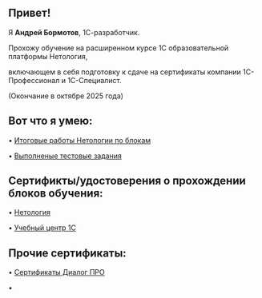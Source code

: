 <h2><strong>Привет!</strong></h2>
<p>Я <strong>Андрей Бормотов</strong>, 1С-разработчик.</p>
Прохожу обучение на расширенном курсе 1С образовательной платформы Нетология,

включающем в себя подготовку к сдаче на сертификаты компании 1С-Профессионал и 1С-Специалист.

(Окончание в октябре 2025 года)


<h2><strong>Вот что я умею:</strong></h2>
</p> <p>&bull; <a href="https://github.com/AndreyBormotov/Netology_Homework/blob/main/README.md">Итоговые работы Нетологии по блокам</a></p>
</p> <p>&bull; <a href="https://github.com/AndreyBormotov/Netology_Homework/blob/main/README.md">Выполненые тестовые задания</a></p>
<!-- <p>Могу похвастать выполненными <a href="https://github.com/AndreyBormotov/Netology_Homework/blob/main/README.md">тестовыми заданиями</a></p>-->
<h2><strong>Сертификты/удостоверения о прохождении блоков обучения:</strong></h2>
</p> <p>&bull; <a href="https://github.com/AndreyBormotov/CertificateNetology/blob/main/README.md">Нетология</a></p>
</p> <p>&bull; <a href="https://github.com/AndreyBormotov/CertificateUC1C/blob/main/README.md">Учебный центр 1С</a></p>
<h2><strong>Прочие сертификаты:</strong></h2>
</p> <p>&bull; <a href="https://github.com/AndreyBormotov/Certificate_DialogPRO/blob/main/README.md">Сертификаты Диалог ПРО</a></p>
<p>&bull;</p>
